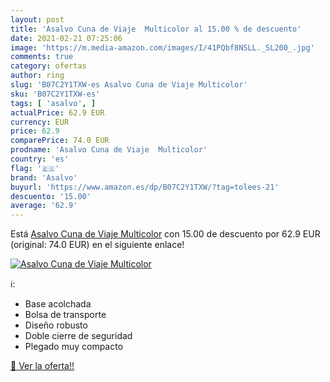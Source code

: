 ```yaml
---
layout: post
title: 'Asalvo Cuna de Viaje  Multicolor al 15.00 % de descuento'
date: 2021-02-21 07:25:06
image: 'https://m.media-amazon.com/images/I/41PQbf8NSLL._SL200_.jpg'
comments: true
category: ofertas
author: ring
slug: 'B07C2Y1TXW-es Asalvo Cuna de Viaje Multicolor'
sku: 'B07C2Y1TXW-es'
tags: [ 'asalvo', ]
actualPrice: 62.9 EUR
currency: EUR
price: 62.9
comparePrice: 74.0 EUR
prodname: 'Asalvo Cuna de Viaje  Multicolor'
country: 'es'
flag: '🇪🇸'
brand: 'Asalvo'
buyurl: 'https://www.amazon.es/dp/B07C2Y1TXW/?tag=tolees-21'
descuento: '15.00'
average: '62.9'
---
```


Está [Asalvo Cuna de Viaje  Multicolor](https://www.amazon.es/dp/B07C2Y1TXW/?tag=tolees-21) con 15.00 de descuento por 62.9 EUR (original: 74.0 EUR) en el siguiente enlace!

[![Asalvo Cuna de Viaje  Multicolor](https://m.media-amazon.com/images/I/41PQbf8NSLL._SL200_.jpg)](https://www.amazon.es/dp/B07C2Y1TXW/?tag=tolees-21)

ℹ️:

- Base acolchada
- Bolsa de transporte
- Diseño robusto
- Doble cierre de seguridad
- Plegado muy compacto

[🛒 Ver la oferta!!](https://www.amazon.es/dp/B07C2Y1TXW/?tag=tolees-21)
